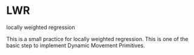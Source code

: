 # LWR
locally weighted regression

This is a small practice for locally weighted regression. This is one of the basic step to implement Dynamic Movement Primitives.
